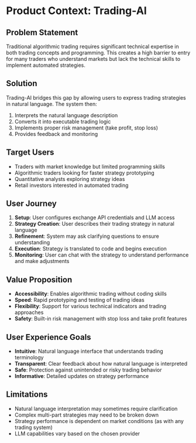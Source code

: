 # Product Context: Trading-AI

## Problem Statement
Traditional algorithmic trading requires significant technical expertise in both trading concepts and programming. This creates a high barrier to entry for many traders who understand markets but lack the technical skills to implement automated strategies.

## Solution
Trading-AI bridges this gap by allowing users to express trading strategies in natural language. The system then:
1. Interprets the natural language description
2. Converts it into executable trading logic
3. Implements proper risk management (take profit, stop loss)
4. Provides feedback and monitoring

## Target Users
- Traders with market knowledge but limited programming skills
- Algorithmic traders looking for faster strategy prototyping
- Quantitative analysts exploring strategy ideas
- Retail investors interested in automated trading

## User Journey
1. **Setup**: User configures exchange API credentials and LLM access
2. **Strategy Creation**: User describes their trading strategy in natural language
3. **Refinement**: System may ask clarifying questions to ensure understanding
4. **Execution**: Strategy is translated to code and begins execution
5. **Monitoring**: User can chat with the strategy to understand performance and make adjustments

## Value Proposition
- **Accessibility**: Enables algorithmic trading without coding skills
- **Speed**: Rapid prototyping and testing of trading ideas
- **Flexibility**: Support for various technical indicators and trading approaches
- **Safety**: Built-in risk management with stop loss and take profit features

## User Experience Goals
- **Intuitive**: Natural language interface that understands trading terminology
- **Transparent**: Clear feedback about how natural language is interpreted
- **Safe**: Protection against unintended or risky trading behavior
- **Informative**: Detailed updates on strategy performance

## Limitations
- Natural language interpretation may sometimes require clarification
- Complex multi-part strategies may need to be broken down
- Strategy performance is dependent on market conditions (as with any trading system)
- LLM capabilities vary based on the chosen provider

